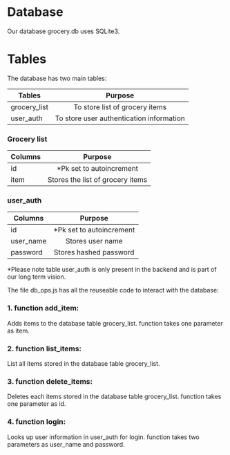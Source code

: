 # Database  

Our database grocery.db uses SQLite3. 

# Tables 

The database has two main tables:

| Tables        | Purpose       |
| ------------- |:-------------:| 
| grocery_list  | To store list of grocery items | 
|  user_auth    | To store user authentication information      |  

### Grocery list 

| Columns       | Purpose       |
| ------------- |:-------------:| 
| id  | *Pk set to autoincrement  | 
| item      | Stores the list of grocery items     | 

### user_auth 

| Columns       | Purpose       |
| ------------- |:-------------:| 
| id  | *Pk set to autoincrement  | 
| user_name      | Stores user name     |
| password      | Stores hashed password    |

*Please note table user_auth is only present in the backend and is part of our long term vision. 

The file db_ops.js has all the reuseable code to interact with the database:

### 1. function add_item:

Adds items to the database table grocery_list. function takes one parameter as item.

### 2. function list_items:

List all items stored in the database table grocery_list. 

### 3. function delete_items:

Deletes each items stored in the database table grocery_list. function takes one parameter as id.

### 4. function login:

Looks up user information in user_auth for login. function takes two parameters as user_name and password.






